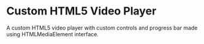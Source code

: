 # Custom HTML5 Video Player

A custom HTML5 video player with custom controls and progress bar made using HTMLMediaElement interface.